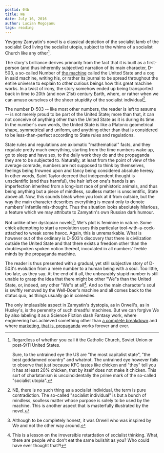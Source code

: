 ```yaml
---
postid: 04b
title: We
date: July 16, 2016
author: Lucian Mogoșanu
tags: reading
---
```


Yevgeny Zamyatin's novel is a classical depiction of the socialist lamb
of the socialist God living the socialist utopia, subject to the whims
of a socialist Church like any other[^1].

The story's brilliance derives primarily from the fact that it is built
as a first-person (and thus inherently subjective) narration of its main
character, D-503, a so-called Number of
[the machine][mechanics-of-socialism] called the United State and a cog
in said machine, writing his, or rather its journal to be spread
throughout the entire universe to explain to other curious beings how
this great machine works. In a twist of irony, the story somehow ended
up being transported back in time to 20th (and now 21st) century Earth,
where, or rather when we can amuse ourselves of the sheer stupidity of
the socialist individual[^2].

The number D-503 -- like most other numbers, the reader is left to
assume -- is not merely proud to be part of the United State; more than
that, it can not conceive of anything other than the United State as it
is during its time. In the number's own words, the United State is like
a Platonic geometrical shape, symmetrical and uniform, and anything
other than that is considered to be less-than-perfect according to State
rules and regulations.

State rules and regulations are axiomatic "mathematical" facts, and they
regulate pretty much everything, starting from the time numbers wake up,
go to sleep and have sex, to the daily work they do and the propaganda
they are to be subjected to. Naturally, at least from the point of view
of the average comrade, numbers are not supposed to think by themselves,
feelings being frowned upon and fancy being considered absolute
heresy. In other words, Saint Taylor decreed that independent thought is
unscientific (and thus harmful), the hair left on one's hands is an
imperfection inherited from a long-lost race of prehistoric animals, and
thus being anything but a piece of mindless, soulless matter is
unscientific, State above all. Now, this sounds bleak when you look at
it from outside, but the way the main character describes everything is
meant only to denote numbers' infantile mis-thought. Thus the situation
looks absolutely hilarious, a feature which we may attribute to
Zamyatin's own Russian dark humour.

Not unlike other dystopian novels[^3], We's plot is feminine in
nature. Some chick attempting to start a revolution uses this particular
tool-with-a-cock-attached to wreak some havoc. Again, this is
unremarkable. What is however out of the ordinary is D-503's discovery
that there is civilization outside the United State and that there
exists a freedom other than the doublespoken spoken notion thereof,
inoculated in all numbers' feeble minds by the propaganda machine.

The reader is thus presented with a gradual, yet still subjective story
of D-503's evolution from a mere number to a human being with a
soul. Too little, too late, as they say. At the end of it all, the
unbearably stupid number is still unable to grasp the idea that there
might be other "We"s than the United State, or, indeed, any other "We"s
at all[^4]. And so the main character's soul is swiftly removed by the
Well-Doer's machine and all comes back to the status quo, as things
usually go in comedies.

The only implausible aspect in Zamyatin's dystopia, as in Orwell's, as
in Huxley's, is the perennity of such dreadful machines. But we can
forgive We by also labeling it as a Science Fiction slash Fantasy work,
where engineering has achieved something other than
[a complete breakdown][myth-software-engineering] and where
[marketing, that is, propaganda][marketing] works forever and ever.

[^1]: Regardless of whether you call it the Catholic Church, Soviet
    Union or post-9/11 United States.

    Sure, to the untrained eye the US are "the most capitalist state",
    "the best goddamned country" and whatnot. The untrained eye however
    fails to observe that just because KFC tastes like chicken and
    "they" tell you it has at least 20% chicken, that by itself does not
    make it chicken. This sort of charlatanism is uncoincidentally the
    prime mark of the so-called "socialist utopia".

[^2]: NB, there is no such thing as a socialist individual, the term is
    pure contradiction. The so-called "socialist individual" is but a
    bunch of mindless, soulless matter whose purpose is solely to be
    used by the machine. This is another aspect that is masterfully
    illustrated by the novel.

[^3]: Although to be completely honest, it was Orwell who was inspired
    by We and not the other way around.

[^4]: This is a lesson on the irreversible retardation of socialist
    thinking. What, there are people who don't eat the same bullshit as
    you? Who could have ever thought that?!

[mechanics-of-socialism]: /posts/y00/017-the-mechanics-of-socialism.html
[myth-software-engineering]: /posts/y02/03c-the-myth-of-software-engineering.html
[marketing]: /posts/y02/043-on-the-failure-of-marketing.html
